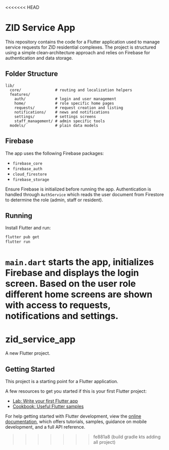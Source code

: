 <<<<<<< HEAD
# ZID Service App

This repository contains the code for a Flutter application used to manage service requests for ZID residential complexes. The project is structured using a simple clean‑architecture approach and relies on Firebase for authentication and data storage.

## Folder Structure

```
lib/
  core/               # routing and localization helpers
  features/
    auth/             # login and user management
    home/             # role specific home pages
    requests/         # request creation and listing
    notifications/    # news and notifications
    settings/         # settings screens
    staff_management/ # admin specific tools
  models/             # plain data models
```

## Firebase

The app uses the following Firebase packages:

- `firebase_core`
- `firebase_auth`
- `cloud_firestore`
- `firebase_storage`

Ensure Firebase is initialized before running the app. Authentication is handled through `AuthService` which reads the user document from Firestore to determine the role (admin, staff or resident).

## Running

Install Flutter and run:

```bash
flutter pub get
flutter run
```

`main.dart` starts the app, initializes Firebase and displays the login screen. Based on the user role different home screens are shown with access to requests, notifications and settings.
=======
# zid_service_app

A new Flutter project.

## Getting Started

This project is a starting point for a Flutter application.

A few resources to get you started if this is your first Flutter project:

- [Lab: Write your first Flutter app](https://docs.flutter.dev/get-started/codelab)
- [Cookbook: Useful Flutter samples](https://docs.flutter.dev/cookbook)

For help getting started with Flutter development, view the
[online documentation](https://docs.flutter.dev/), which offers tutorials,
samples, guidance on mobile development, and a full API reference.
>>>>>>> fe881a8 (build gradle kts adding all project)
